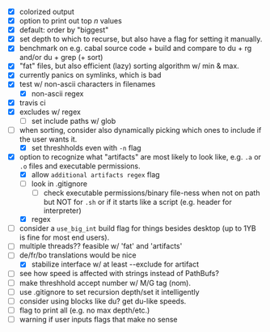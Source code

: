 - [x] colorized output
- [x] option to print out top *n* values
- [x] default: order by "biggest"
- [x] set depth to which to recurse, but also have a flag for setting it
  manually.
- [x] benchmark on e.g. cabal source code + build and compare to du + rg and/or
  du + grep (+ sort)
- [x] "fat" files, but also efficient (lazy) sorting algorithm w/ min & max.
- [x] currently panics on symlinks, which is bad
- [x] test w/ non-ascii characters in filenames
  - [x] non-ascii regex
- [x] travis ci
- [x] excludes w/ regex
  - [ ] set include paths w/ glob
- [ ] when sorting, consider also dynamically picking which ones to include if
  the user wants it.
  - [x] set threshholds even with `-n` flag
- [x] option to recognize what "artifacts" are most likely to look like, e.g. `.a` or
  `.o` files and executable permissions.
  - [x] allow `additional artifacts regex` flag
  - [ ] look in .gitignore
    - [ ] check executable permissions/binary file-ness when not on path but NOT for `.sh` or if it starts like a script (e.g. header for interpreter)
  - [x] regex
- [ ] consider a `use_big_int` build flag for things besides desktop (up to 1YB
  is fine for most end users).
- [ ] multiple threads?? feasible w/ 'fat' and 'artifacts'
- [ ] de/fr/bo translations would be nice
  - [x] stabilize interface w/ at least --exclude for artifact
- [ ] see how speed is affected with strings instead of PathBufs?
- [ ] make threshhold accept number w/ M/G tag (nom).
- [ ] use .gitignore to set recursion depth/set it intelligently
- [ ] consider using blocks like du? get du-like speeds.
- [ ] flag to print all (e.g. no max depth/etc.)
- [ ] warning if user inputs flags that make no sense
